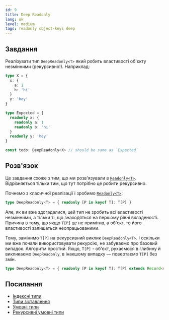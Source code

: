 ```yaml
---
id: 9
title: Deep Readonly
lang: uk
level: medium
tags: readonly object-keys deep
---
```


## Завдання

Реалізувати тип `DeepReadonly<T>` який робить властивості об'єкту незмінними (рекурсивно!).
Наприклад:

```typescript
type X = {
  x: {
    a: 1
    b: 'hi'
  }
  y: 'hey'
}

type Expected = {
  readonly x: {
    readonly a: 1
    readonly b: 'hi'
  }
  readonly y: 'hey'
}

const todo: DeepReadonly<X> // should be same as `Expected`
```

## Розв'язок

Це завдання схоже з тим, що ми розв'язували в [`Readonly<T>`](./easy-readonly.md).
Відрізняється тільки тим, що тут потрібно це робити рекурсивно.

Почнемо з класичної реалізації і зробимо [`Readonly<T>`](./easy-readonly.md):

```typescript
type DeepReadonly<T> = { readonly [P in keyof T]: T[P] }
```

Але, як ви вже здогадалися, цей тип не зробить всі властивості незмінними, а тільки ті, що знаходяться на першому рівні вкладеності.
Причина в тому, що якщо `T[P]` це не примітив, а об'єкт, то його властивості залишаться неопрацьованими.

Тому, замінимо `T[P]` на рекурсивний виклик `DeepReadonly<T>`.
І оскільки ми вже почали використовувати рекурсію, не забуваємо про базовий випадок.
Алгоритм простий.
Якщо, `T[P]` - об'єкт, рухаємося в глибину й викликаємо `DeepReadonly`, в інакшому випадку — повертаємо `T[P]` без змін.

```typescript
type DeepReadonly<T> = { readonly [P in keyof T]: T[P] extends Record<string, unknown> ? DeepReadonly<T[P]> : T[P] }
```

## Посилання

- [Індексні типи](https://www.typescriptlang.org/docs/handbook/2/indexed-access-types.html)
- [Типи зіставлення](https://www.typescriptlang.org/docs/handbook/advanced-types.html#mapped-types)
- [Умовні типи](https://www.typescriptlang.org/docs/handbook/2/conditional-types.html)
- [Рекурсивні умовні типи](https://www.typescriptlang.org/docs/handbook/release-notes/typescript-4-1.html#recursive-conditional-types)
